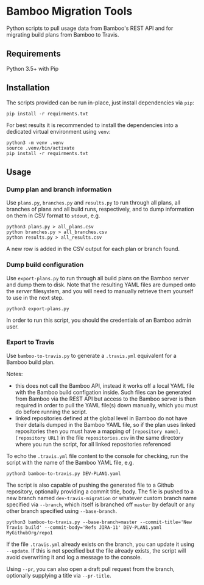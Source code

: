 Bamboo Migration Tools
======================

Python scripts to pull usage data from Bamboo's REST API and for migrating build plans from
Bamboo to Travis.

Requirements
------------

Python 3.5+ with Pip

Installation
------------

The scripts provided can be run in-place, just install dependencies via `pip`:

    pip install -r requirments.txt

For best results it is recommended to install the dependencies into a dedicated virtual
environment using `venv`:

    python3 -m venv .venv
    source .venv/bin/activate
    pip install -r requirments.txt

Usage
-----

### Dump plan and branch information

Use `plans.py`, `branches.py` and `results.py` to run through all plans, all branches of plans and
all build runs, respectively, and to dump information on them in CSV format to `stdout`, e.g.

    python3 plans.py > all_plans.csv
    python branches.py > all_branches.csv
    python results.py > all_results.csv

A new row is added in the CSV output for each plan or branch found.

### Dump build configuration

Use `export-plans.py` to run through all build plans on the Bamboo server and dump them to disk.
Note that the resulting YAML files are dumped onto the *server* filesystem, and you will need to
manually retrieve them yourself to use in the next step.

    python3 export-plans.py

In order to run this script, you should the credentials of an Bamboo admin user.

### Export to Travis

Use `bamboo-to-travis.py` to generate a `.travis.yml` equivalent for a Bamboo build plan.

Notes:

* this does not call the Bamboo API, instead it works off a local YAML file with the Bamboo
  build configation inside. Such files can be generated from Bamboo via the REST API but access
  to the Bamboo server is then required in order to pull the YAML file(s) down manually, which you
  must do before running the script.
* linked repositories defined at the global level in Bamboo do not have their details dumped in
  the Bamboo YAML file, so if the plan uses linked repositories then you must have a mapping of
  `[repository name], [repository URL]` in the file `repositories.csv` in the same directory
  where you run the script, for all linked repositories referenced

To echo the `.travis.yml` file content to the console for checking, run the script with the name
of the Bamboo YAML file, e.g.

    python3 bamboo-to-travis.py DEV-PLAN1.yaml

The script is also capable of pushing the generated file to a Github repository, optionally
providing a commit title, body. The file is pushed to a new branch named `dev-travis-migration` or
whatever custom branch name specified via `--branch`, which itself is branched off `master` by
default or any other branch specified using `--base-branch`.

    python3 bamboo-to-travis.py --base-branch=master --commit-title='New Travis build' --commit-body='Refs JIRA-11' DEV-PLAN1.yaml MyGithubOrg/repo1

If the file `.travis.yml` already exists on the branch, you can update it using `--update`. If
this is not specified but the file already exists, the script will avoid overwriting it and log
a message to the console.

Using `--pr`, you can also open a draft pull request from the branch, optionally supplying a
title via `--pr-title`.

